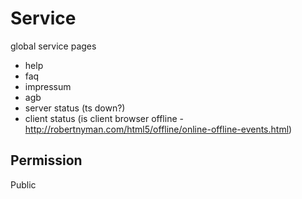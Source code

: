 # Service
global service pages

- help
- faq
- impressum
- agb
- server status (ts down?)
- client status (is client browser offline - http://robertnyman.com/html5/offline/online-offline-events.html)


## Permission
Public
